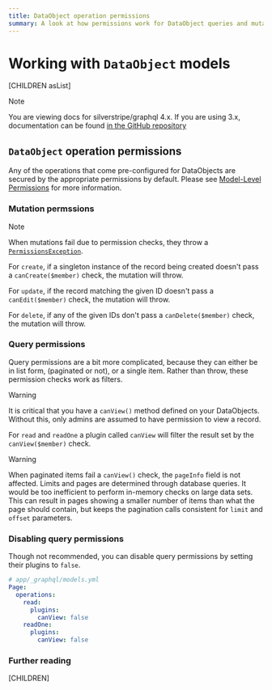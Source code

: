 ```yaml
---
title: DataObject operation permissions
summary: A look at how permissions work for DataObject queries and mutations
---
```


# Working with `DataObject` models

[CHILDREN asList]

> [!NOTE]
> You are viewing docs for silverstripe/graphql 4.x.
> If you are using 3.x, documentation can be found
> [in the GitHub repository](https://github.com/silverstripe/silverstripe-graphql/tree/3)

## `DataObject` operation permissions

Any of the operations that come pre-configured for DataObjects are secured by the appropriate permissions
by default.
Please see [Model-Level Permissions](/developer_guides/model/permissions/#model-level-permissions) for more information.

### Mutation permssions

> [!NOTE]
> When mutations fail due to permission checks, they throw a [`PermissionsException`](api:SilverStripe\GraphQL\Schema\Exception\PermissionsException).

For `create`, if a singleton instance of the record being created doesn't pass a `canCreate($member)` check,
the mutation will throw.

For `update`, if the record matching the given ID doesn't pass a `canEdit($member)` check, the mutation will
throw.

For `delete`, if any of the given IDs don't pass a `canDelete($member)` check, the mutation will throw.

### Query permissions

Query permissions are a bit more complicated, because they can either be in list form, (paginated or not),
or a single item. Rather than throw, these permission checks work as filters.

> [!WARNING]
> It is critical that you have a `canView()` method defined on your DataObjects. Without this, only admins are
> assumed to have permission to view a record.

For `read` and `readOne` a plugin called `canView` will filter the result set by the `canView($member)` check.

> [!WARNING]
> When paginated items fail a `canView()` check, the `pageInfo` field is not affected.
> Limits and pages are determined through database queries. It would be too inefficient to perform in-memory checks on large data sets.
> This can result in pages showing a smaller number of items than what the page should contain, but keeps the pagination calls consistent
> for `limit` and `offset` parameters.

### Disabling query permissions

Though not recommended, you can disable query permissions by setting their plugins to `false`.

```yml
# app/_graphql/models.yml
Page:
  operations:
    read:
      plugins:
        canView: false
    readOne:
      plugins:
        canView: false
```

### Further reading

[CHILDREN]
